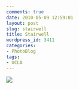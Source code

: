 ```yaml
---
comments: true
date: 2010-05-09 12:59:01
layout: post
slug: stairwell
title: Stairwell
wordpress_id: 3411
categories:
- PhotoBlog
tags:
- UCLA
---
```


![](http://ryanfitzer.com/main/wp-content/uploads/2010/05/2010-05-05-at-22-18-34.jpg)
